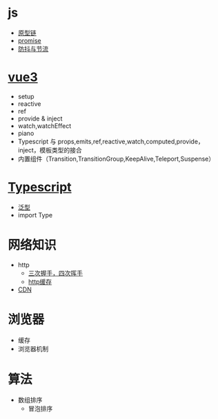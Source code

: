 # js
- [原型链]()
- [promise](./blog/js/promise.md)
- [防抖与节流](./blog/js/%E9%98%B2%E6%8A%96%E4%B8%8E%E8%8A%82%E6%B5%81.md)
# [vue3](https://cn.vuejs.org/guide/introduction.html)

- setup
- reactive
- ref
- provide & inject
- watch,watchEffect
- piano
- Typescript 与 props,emits,ref,reactive,watch,computed,provide，inject，模板类型的接合
- 内置组件（Transition,TransitionGroup,KeepAlive,Teleport,Suspense）

# [Typescript](https://www.tslang.cn/docs/home.html)

- [泛型](https://juejin.cn/post/7064351631072526350)
- import Type

# 网络知识

- http
  - [三次握手，四次挥手](https://juejin.cn/post/6844903958624878606)
  - [http缓存](https://juejin.cn/post/6844903554587574285)
- [CDN](https://juejin.cn/post/7031920797115482120)

# 浏览器
 - 缓存
 - 浏览器机制

# 算法

- 数组排序
  - 冒泡排序
